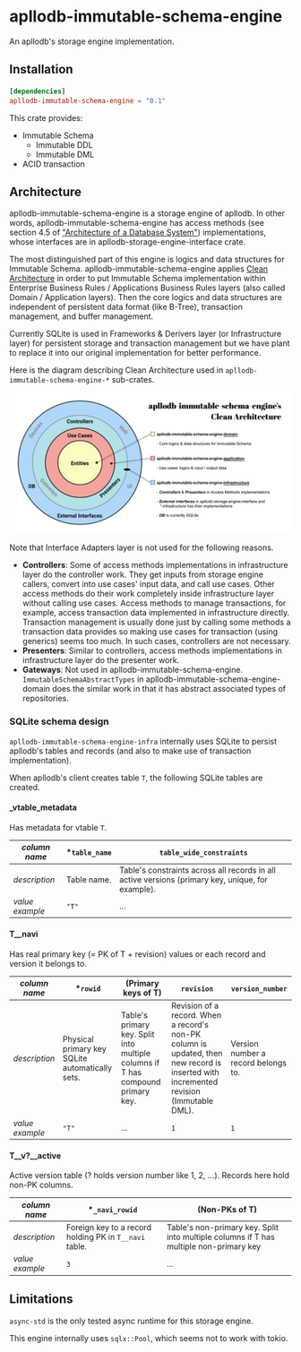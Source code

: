 # apllodb-immutable-schema-engine

An apllodb's storage engine implementation.

## Installation

```toml
[dependencies]
apllodb-immutable-schema-engine = "0.1"
```

This crate provides:

- Immutable Schema
  - Immutable DDL
  - Immutable DML
- ACID transaction

## Architecture

apllodb-immutable-schema-engine is a storage engine of apllodb. In other words, apllodb-immutable-schema-engine has access methods (see section 4.5 of ["Architecture of a Database System"](https://dsf.berkeley.edu/papers/fntdb07-architecture.pdf)) implementations, whose interfaces are in apllodb-storage-engine-interface crate.

The most distinguished part of this engine is logics and data structures for Immutable Schema.
apllodb-immutable-schema-engine applies [Clean Architecture](https://blog.cleancoder.com/uncle-bob/2012/08/13/the-clean-architecture.html) in order to put Immutable Schema implementation within Enterprise Business Rules / Applications Business Rules layers (also called Domain / Application layers). Then the core logics and data structures are independent of persistent data format (like B-Tree), transaction management, and buffer management.

Currently SQLite is used in Frameworks & Derivers layer (or Infrastructure layer) for persistent storage and transaction management but we have plant to replace it into our original implementation for better performance.

Here is the diagram describing Clean Architecture used in `apllodb-immutable-schema-engine-*` sub-crates.

![apllodb-immutable-schema-engine's Clean Architecture (src: https://www.figma.com/file/4gSzS7R9WQBKx54RQIjVpD/apllodb-immutable-schema-engine-s-Clean-Architecture)](./doc/apllodb-immutable-schema-engine-clean-architecture.svg)

Note that Interface Adapters layer is not used for the following reasons.

- **Controllers**: Some of access methods implementations in infrastructure layer do the controller work. They get inputs from storage engine callers, convert into use cases' input data, and call use cases. Other access methods do their work completely inside infrastructure layer without calling use cases. Access methods to manage transactions, for example, access transaction data implemented in infrastructure directly. Transaction management is usually done just by calling some methods a transaction data provides so making use cases for transaction (using generics) seems too much. In such cases, controllers are not necessary.
- **Presenters**: Similar to controllers, access methods implementations in infrastructure layer do the presenter work.
- **Gateways**: Not used in apllodb-immutable-schema-engine. `ImmutableSchemaAbstractTypes` in apllodb-immutable-schema-engine-domain does the similar work in that it has abstract associated types of repositories.

### SQLite schema design

`apllodb-immutable-schema-engine-infra` internally uses SQLite to persist apllodb's tables and records (and also to make use of transaction implementation).

When apllodb's client creates table `T`, the following SQLite tables are created.

#### _vtable_metadata

Has metadata for vtable `T`.

| _column name_ | *`table_name` | `table_wide_constraints` |
|--|--|--|
| _description_ | Table name. | Table's constraints across all records in all active versions (primary key, unique, for example). |
| _value example_ | `"T"` | ... |

#### T__navi

Has real primary key (= PK of T + revision) values or each record and version it belongs to.

| _column name_ | *`rowid` | (Primary keys of T) | `revision` | `version_number` |
|--|--|--|--|--|
| _description_ | Physical primary key SQLite automatically sets. | Table's primary key. Split into multiple columns if T has compound primary key. | Revision of a record. When a record's non-PK column is updated, then new record is inserted with incremented revision (Immutable DML). | Version number a record belongs to.
| _value example_ | `"T"` | ... | `1` | `1` |

#### T__v?__active

Active version table (? holds version number like 1, 2, ...). Records here hold non-PK columns.

| _column name_ | *`_navi_rowid` | (Non-PKs of T) |
|--|--|--|
| _description_ | Foreign key to a record holding PK in `T__navi` table. | Table's non-primary key. Split into multiple columns if T has multiple non-primary key|
| _value example_ | `3` | ... |

## Limitations

`async-std` is the only tested async runtime for this storage engine.

This engine internally uses `sqlx::Pool`, which seems not to work with tokio.
